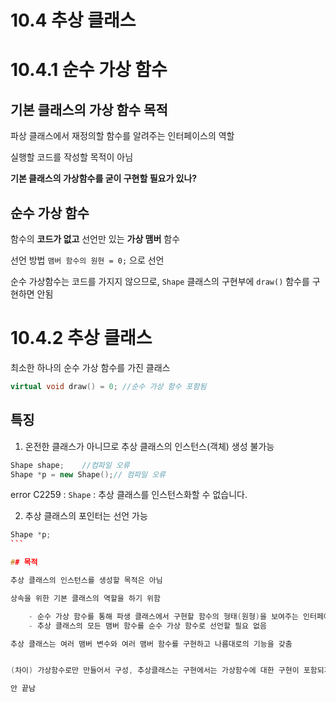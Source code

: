# 10.4 추상 클래스

# 10.4.1 순수 가상 함수
## 기본 클래스의 가상 함수 목적
파상 클래스에서 재정의할 함수를 알려주는 인터페이스의 역할 

실행할 코드를 작성할 목적이 아님

**기본 클래스의 가상함수를 굳이 구현할 필요가 있나?**

## 순수 가상 함수

함수의 **코드가 없고** 선언만 있는 **가상 맴버** 함수

선언 방법 `맴버 함수의 원현 = 0;` 으로 선언

순수 가상함수는 코드를 가지지 않으므로, `Shape` 클래스의 구현부에 `draw()` 함수를 구현하면 안됨

# 10.4.2 추상 클래스

최소한 하나의 순수 가상 함수를 가진 클래스 
```cpp
virtual void draw() = 0; //순수 가상 함수 포함됨
``` 

## 특징
1. 온전한 클래스가 아니므로 추상 클래스의 인스턴스(객체) 생성 불가능

```cpp
Shape shape;    //컴파일 오류
Shape *p = new Shape();// 컴파일 오류
```

error C2259 : `Shape` : 추상 클래스를 인스턴스화할 수 없습니다.

2. 추상 클래스의 포인터는 선언 가능

```cpp
Shape *p;
``` 

## 목적

추상 클래스의 인스턴스를 생성할 목적은 아님

상속을 위한 기본 클래스의 역할을 하기 위함

    - 순수 가상 함수를 통해 파생 클래스에서 구현할 함수의 형태(원형)을 보여주는 인터페이스 역할
    - 추상 클래스의 모든 맴버 함수를 순수 가상 함수로 선언할 필요 없음

추상 클래스는 여러 맴버 변수와 여러 맴버 함수를 구현하고 나름대로의 기능을 갖춤


(차이) 가상함수로만 만들어서 구성, 추상클래스는 구현에서는 가상함수에 대한 구현이 포함되지 않음

안 끝남